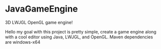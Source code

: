 # JavaGameEngine
3D LWJGL OpenGL game engine!


  Hello my goal with this project is pretty simple, create a game engine along with a cool editor using Java, LWJGL, and OpenGL. Maven dependencies are windows-x64
